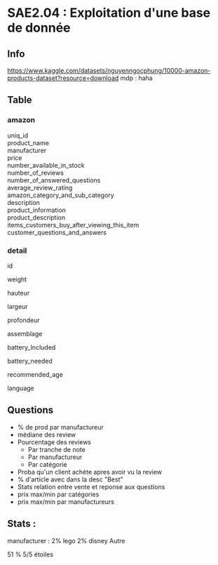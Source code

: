 # SAE2.04 : Exploitation d'une base de donnée

## Info

https://www.kaggle.com/datasets/nguyenngocphung/10000-amazon-products-dataset?resource=download
mdp : haha

## Table

### amazon

uniq_id  
product_name  
manufacturer  
price  
number_available_in_stock  
number_of_reviews  
number_of_answered_questions  
average_review_rating  
amazon_category_and_sub_category  
description  
product_information  
product_description  
items_customers_buy_after_viewing_this_item  
customer_questions_and_answers 

### detail

id

weight

hauteur

largeur

profondeur

assemblage

battery_Included

battery_needed

recommended_age

language

## Questions

* % de prod par manufactureur
* médiane des review
* Pourcentage des reviews 
  * Par tranche de note
  * Par manufactureur
  * Par catégorie
* Proba qu'un client achète apres avoir vu la review
* % d'article avec dans la desc "Best"
* Stats relation entre vente et reponse aux questions
* prix max/min par catégories
* prix max/min par manufactureurs


## Stats :
manufacturer :
2% lego
2% disney
Autre

51 % 5/5 étoiles

